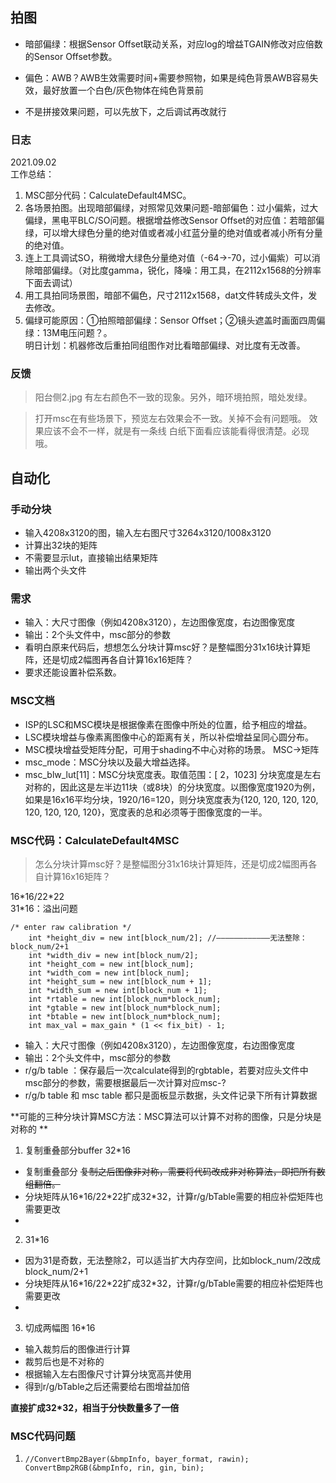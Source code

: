 ## 拍图
- 暗部偏绿：根据Sensor Offset联动关系，对应log的增益TGAIN修改对应倍数的Sensor Offset参数。
- 偏色：AWB？AWB生效需要时间+需要参照物，如果是纯色背景AWB容易失效，最好放置一个白色/灰色物体在纯色背景前

- 不是拼接效果问题，可以先放下，之后调试再改就行

### 日志
2021.09.02  
工作总结：  
1. MSC部分代码：CalculateDefault4MSC。
2. 各场景拍图。出现暗部偏绿，对照常见效果问题-暗部偏色：过小偏紫，过大偏绿，黑电平BLC/SO问题。根据增益修改Sensor Offset的对应值：若暗部偏绿，可以增大绿色分量的绝对值或者减小红蓝分量的绝对值或者减小所有分量的绝对值。
3. 连上工具调试SO，稍微增大绿色分量绝对值（-64→-70，过小偏紫）可以消除暗部偏绿。（对比度gamma，锐化，降噪：用工具，在2112x1568的分辨率下面去调试）
4. 用工具拍同场景图，暗部不偏色，尺寸2112x1568，dat文件转成头文件，发去修改。
5. 偏绿可能原因：①拍照暗部偏绿：Sensor Offset；②镜头遮盖时画面四周偏绿：13M电压问题？。	  
明日计划：机器修改后重拍同组图作对比看暗部偏绿、对比度有无改善。

### 反馈
> 阳台侧2.jpg 有左右颜色不一致的现象。另外，暗环境拍照，暗处发绿。

> 打开msc在有些场景下，预览左右效果会不一致。关掉不会有问题哦。
> 效果应该不会不一样，就是有一条线
> 白纸下面看应该能看得很清楚。必现哦。



## 自动化

### 手动分块
- 输入4208x3120的图，输入左右图尺寸3264x3120/1008x3120
- 计算出32块的矩阵
- 不需要显示lut，直接输出结果矩阵
- 输出两个头文件

### 需求
- 输入：大尺寸图像（例如4208x3120），左边图像宽度，右边图像宽度
- 输出：2个头文件中，msc部分的参数
- 看明白原来代码后，想想怎么分块计算msc好？是整幅图分31x16块计算矩阵，还是切成2幅图再各自计算16x16矩阵？
- 要求还能设置补偿系数。

### MSC文档
- ISP的LSC和MSC模块是根据像素在图像中所处的位置，给予相应的增益。  
- LSC模块增益与像素离图像中心的距离有关，所以补偿增益呈同心圆分布。
- MSC模块增益受矩阵分配，可用于shading不中心对称的场景。  MSC→矩阵  
- msc_mode：MSC分块以及最大增益选择。
- msc_blw_lut[11]：MSC分块宽度表。取值范围：[ 2，1023]
分块宽度是左右对称的，因此这是左半边11块（或8块）的分块宽度。以图像宽度1920为例，如果是16x16平均分块，1920/16=120，则分块宽度表为{120, 120, 120, 120, 120, 120, 120, 120}，宽度表的总和必须等于图像宽度的一半。

### MSC代码：CalculateDefault4MSC
> 怎么分块计算msc好？是整幅图分31x16块计算矩阵，还是切成2幅图再各自计算16x16矩阵？    

16\*16/22\*22  
31\*16：溢出问题  
```
/* enter raw calibration */
	int *height_div = new int[block_num/2]; //————————————无法整除：block_num/2+1
	int *width_div = new int[block_num/2];
	int *height_com = new int[block_num];
	int *width_com = new int[block_num];
	int *height_sum = new int[block_num + 1];
	int *width_sum = new int[block_num + 1];
	int *rtable = new int[block_num*block_num];
	int *gtable = new int[block_num*block_num];
	int *btable = new int[block_num*block_num];
	int max_val = max_gain * (1 << fix_bit) - 1;
```


- 输入：大尺寸图像（例如4208x3120），左边图像宽度，右边图像宽度
- 输出：2个头文件中，msc部分的参数
- r/g/b table ：保存最后一次calculate得到的rgbtable，若要对应头文件中msc部分的参数，需要根据最后一次计算对应msc-?
- r/g/b table 和 msc table 都只是面板显示数据，头文件记录下所有计算数据 

**可能的三种分块计算MSC方法：MSC算法可以计算不对称的图像，只是分块是对称的  **
1. 复制重叠部分buffer 32\*16
- 复制重叠部分
~~复制之后图像非对称，需要将代码改成非对称算法，即把所有数组翻倍。~~
- 分块矩阵从16\*16/22\*22扩成32\*32，计算r/g/bTable需要的相应补偿矩阵也需要更改
- 
2. 31\*16
- 因为31是奇数，无法整除2，可以适当扩大内存空间，比如block_num/2改成block_num/2+1
- 分块矩阵从16\*16/22\*22扩成32\*32，计算r/g/bTable需要的相应补偿矩阵也需要更改
- 
3. 切成两幅图 16\*16
- 输入裁剪后的图像进行计算
- 裁剪后也是不对称的
- 根据输入左右图像尺寸计算分块宽高并使用
- 得到r/g/bTable之后还需要给右图增益加倍

**直接扩成32\*32，相当于分快数量多了一倍**


### MSC代码问题
1. `//ConvertBmp2Bayer(&bmpInfo, bayer_format, rawin);
	ConvertBmp2RGB(&bmpInfo, rin, gin, bin);`

